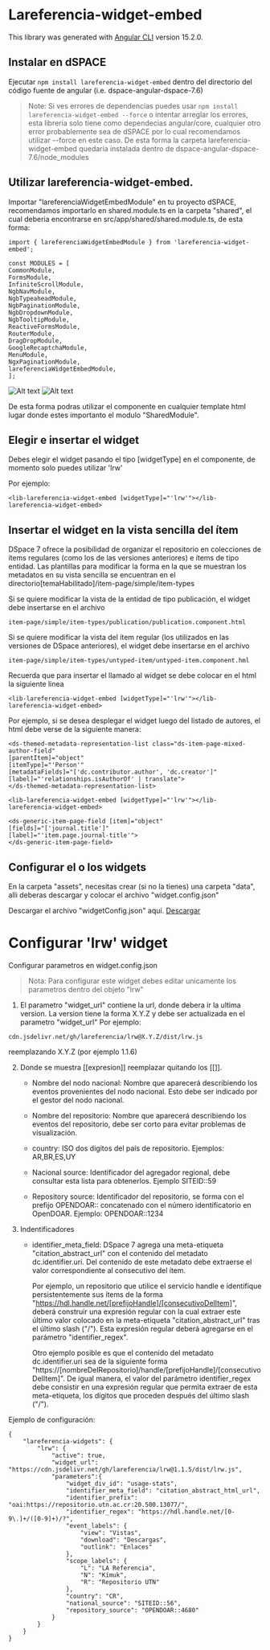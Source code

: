 # Lareferencia-widget-embed

This library was generated with [Angular CLI](https://github.com/angular/angular-cli) version 15.2.0.

## Instalar en dSPACE

Ejecutar `npm install lareferencia-widget-embed` dentro del directorio del código fuente de angular (i.e. dspace-angular-dspace-7.6)
> Note: Si ves errores de dependencias puedes usar `npm install lareferencia-widget-embed --force` o intentar arreglar los errores, esta libreria solo tiene como dependecias angular/core, cualquier otro error probablemente sea de dSPACE por lo cual recomendamos utilizar --force en este caso.
De esta forma la carpeta lareferencia-widget-embed quedaría instalada dentro de dspace-angular-dspace-7.6/node_modules

## Utilizar lareferencia-widget-embed.

Importar "lareferenciaWidgetEmbedModule" en tu proyecto dSPACE, recomendamos importarlo en shared.module.ts en la carpeta "shared", el cual deberia encontrarse en src/app/shared/shared.module.ts, de esta forma:
```
import { lareferenciaWidgetEmbedModule } from 'lareferencia-widget-embed';

const MODULES = [
CommonModule,
FormsModule,
InfiniteScrollModule,
NgbNavModule,
NgbTypeaheadModule,
NgbPaginationModule,
NgbDropdownModule,
NgbTooltipModule,
ReactiveFormsModule,
RouterModule,
DragDropModule,
GoogleRecaptchaModule,
MenuModule,
NgxPaginationModule,
lareferenciaWidgetEmbedModule,
];
```

![Alt text](image-1.png)
![Alt text](image.png)

De esta forma podras utilizar el componente <lib-lareferencia-widget-embed></lib-lareferencia-widget-embed> en cualquier template html lugar donde estes importanto el modulo "SharedModule".

## Elegir e insertar el widget 

Debes elegir el widget pasando el tipo [widgetType] en el componente, de momento solo puedes utilizar 'lrw'

Por ejemplo:
```
<lib-lareferencia-widget-embed [widgetType]="'lrw'"></lib-lareferencia-widget-embed>
```
## Insertar el widget en la vista sencilla del ítem
DSpace 7 ofrece la posibilidad de organizar el repositorio en colecciones de ítems regulares (como los de las versiones anteriores) e ítems de tipo entidad. Las plantillas para modificar la forma en la que se muestran los metadatos en su vista sencilla se encuentran en el directorio[temaHabilitado]/item-page/simple/item-types

Si se quiere modificar la vista de la entidad de tipo publicación, el widget debe insertarse en el archivo 
```
item-page/simple/item-types/publication/publication.component.html
```

Si se quiere modificar la vista del ítem regular (los utilizados en las versiones de DSpace anteriores), el widget debe insertarse en el archivo 
```
item-page/simple/item-types/untyped-item/untyped-item.component.hml
```
Recuerda que para insertar el llamado al widget se debe colocar en el html la siguiente linea
```
<lib-lareferencia-widget-embed [widgetType]="'lrw'"></lib-lareferencia-widget-embed>
```
Por ejemplo, si se desea desplegar el widget luego del listado de autores, el html debe verse de la siguiente manera:
```
<ds-themed-metadata-representation-list class="ds-item-page-mixed-author-field"
[parentItem]="object"
[itemType]="'Person'"
[metadataFields]="['dc.contributor.author', 'dc.creator']"
[label]="'relationships.isAuthorOf' | translate">
</ds-themed-metadata-representation-list>

<lib-lareferencia-widget-embed [widgetType]="'lrw'"></lib-lareferencia-widget-embed>

<ds-generic-item-page-field [item]="object"
[fields]="['journal.title']"
[label]="'item.page.journal-title'">
</ds-generic-item-page-field>
```

## Configurar el o los widgets

En la carpeta "assets", necesitas crear (si no la tienes) una carpeta "data", alli deberas descargar y colocar el archivo "widget.config.json"

Descargar el archivo "widgetConfig.json" aquí.
[Descargar](src/assets/data/widget.config.json)



# Configurar 'lrw' widget

Configurar parametros en widget.config.json 
> Nota: Para configurar este widget debes editar unicamente los parametros dentro del objeto "lrw"

1. El parametro "widget_url" contiene la url, donde debera ir la ultima version.
La version tiene la forma X.Y.Z y debe ser actualizada en el parametro "widget_url"
Por ejemplo:
```
cdn.jsdelivr.net/gh/lareferencia/lrw@X.Y.Z/dist/lrw.js
```
reemplazando X.Y.Z (por ejemplo 1.1.6)

2. Donde se muestra [[expresion]] reemplazar quitando los [[]].
  
    - Nombre del nodo nacional:
Nombre que aparecerá describiendo los eventos provenientes del nodo nacional. Esto debe ser indicado por el gestor del nodo nacional.

    - Nombre del repositorio:
Nombre que aparecerá describiendo los eventos del repositorio, debe ser corto para evitar problemas de visualización.

    - country:
ISO dos digitos del país de repositorio. Ejemplos: AR,BR,ES,UY

    - Nacional source:
Identificador del agregador regional, debe consultar esta lista para obtenerlos.
Ejemplo SITEID::59

    - Repository source:
Identificador del repositorio, se forma con el prefijo OPENDOAR:: concatenado con el número identificatorio en OpenDOAR. Ejemplo: OPENDOAR::1234

3. Indentificadores
    - identifier_meta_field:
DSpace 7 agrega una meta-etiqueta "citation_abstract_url" con el contenido del metadato dc.identifier.uri.
Del contenido de este metadato debe extraerse el valor correspondiente al consecutivo del ítem.

        Por ejemplo, un repositorio que utilice el servicio handle e identifique persistentemente sus ítems de la forma "https://hdl.handle.net/[prefijoHandle]/[consecutivoDelItem]", deberá construir una expresión regular con la cual extraer este último valor colocado en la meta-etiqueta "citation_abstract_url" tras el último slash ("/").  Esta expresión regular deberá agregarse en el parámetro "identifier_regex".
        
        Otro ejemplo posible es que el contenido del metadato dc.identifier.uri sea de la siguiente forma "https://[nombreDelRepositorio]/handle/[prefijoHandle]/[consecutivoDelItem]".  De igual manera, el valor del parámetro identifier_regex debe consistir en una expresión regular que permita extraer de esta meta-etiqueta, los dígitos que proceden después del último slash ("/").

Ejemplo de configuración:
```
{
    "lareferencia-widgets": {
        "lrw": {
            "active": true,
            "widget_url": "https://cdn.jsdelivr.net/gh/lareferencia/lrw@1.1.5/dist/lrw.js",            
            "parameters":{
                "widget_div_id": "usage-stats",
                "identifier_meta_field": "citation_abstract_html_url",
                "identifier_prefix": "oai:https://repositorio.utn.ac.cr:20.500.13077/",
                "identifier_regex": "https://hdl.handle.net/[0-9\.]+/([0-9]+)/?",
                "event_labels": {  
                    "view": "Vistas",
                    "download": "Descargas",
                    "outlink": "Enlaces"
                },
                "scope_labels": {
                    "L": "LA Referencia",
                    "N": "Kímuk",
                    "R": "Repositorio UTN"
                },
                "country": "CR",
                "national_source": "SITEID::56",
                "repository_source": "OPENDOAR::4680"
            }
        }
    }
}
```

